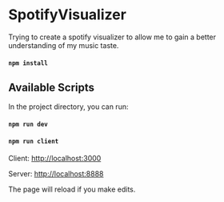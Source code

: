 # SpotifyVisualizer
Trying to create a spotify visualizer to allow me to gain a better understanding of my music taste.

#### `npm install`

## Available Scripts

In the project directory, you can run:

#### `npm run dev`
#### `npm run client`

Client: [http://localhost:3000](http://localhost:3000) 

Server: [http://localhost:8888](http://localhost:8888) 

The page will reload if you make edits.<br />

